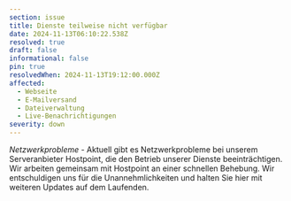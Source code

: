 ```yaml
---
section: issue
title: Dienste teilweise nicht verfügbar
date: 2024-11-13T06:10:22.538Z
resolved: true
draft: false
informational: false
pin: true
resolvedWhen: 2024-11-13T19:12:00.000Z
affected:
  - Webseite
  - E-Mailversand
  - Dateiverwaltung
  - Live-Benachrichtigungen
severity: down
---
```

*Netzwerkprobleme* - Aktuell gibt es Netzwerkprobleme bei unserem Serveranbieter Hostpoint, die den Betrieb unserer Dienste beeinträchtigen. Wir arbeiten gemeinsam mit Hostpoint an einer schnellen Behebung. Wir entschuldigen uns für die Unannehmlichkeiten und halten Sie hier mit weiteren Updates auf dem Laufenden.